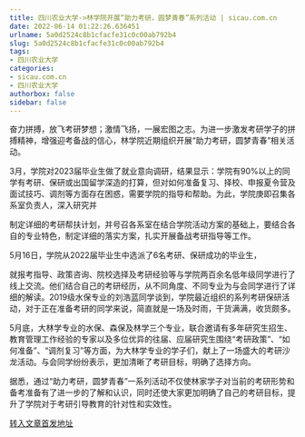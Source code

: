 ```yaml
---
title: 四川农业大学->林学院开展“助力考研，圆梦青春”系列活动 | sicau.com.cn
date: 2022-06-14 01:22:26.636451
urlname: 5a0d2524c8b1cfacfe31c0c00ab792b4
slug: 5a0d2524c8b1cfacfe31c0c00ab792b4
tags: 
- 四川农业大学
categories:
- sicau.com.cn
- 四川农业大学
authorbox: false
sidebar: false
---
```

奋力拼搏，放飞考研梦想；激情飞扬，一展宏图之志。为进一步激发考研学子的拼搏精神，增强迎考备战的信心，林学院近期组织开展“助力考研，圆梦青春”相关活动。  

3月，学院对2023届毕业生做了就业意向调研，结果显示：学院有90%以上的同学有考研、保研或出国留学深造的打算，但对如何准备复习、择校、申报夏令营及面试技巧、调剂等方面存在困惑，需要学院的指导和帮助。为此，学院庚即召集各系室负责人，深入研究并
<!--more-->
制定详细的考研帮扶计划，并号召各系室在结合学院活动方案的基础上，要结合各自的专业特色，制定详细的落实方案，扎实开展备战考研指导等工作。

5月16日，学院从2022届毕业生中选派了6名考研、保研成功的毕业生，

就报考指导、政策咨询、院校选择及考研经验等与学院两百余名低年级同学进行了线上交流。他们结合自己的考研经历，从不同角度、不同专业为与会同学进行了详细的解读。2019级水保专业的刘浩蓝同学谈到，学院最近组织的系列考研保研活动，对于正在准备考研的同学来说，简直就是一场及时雨，干货满满，收货颇多。

5月底，大林学专业的水保、森保及林学三个专业，联合邀请有多年研究生招生、教育管理工作经验的专家以及多位优异的往届、应届研究生围绕“考研政策”、“如何准备”、“调剂复习”等方面，为大林学专业的学子们，献上了一场盛大的考研沙龙活动。与会同学纷纷表示，更加清晰了考研目标，明确了选择方向。

据悉，通过“助力考研，圆梦青春”一系列活动不仅使林家学子对当前的考研形势和备考准备有了进一步的了解和认识，同时还使大家更加明确了自己的考研目标，提升了学院对于考研引导教育的针对性和实效性。



[转入文章首发地址](https://news.sicau.edu.cn/info/1078/68331.htm)
